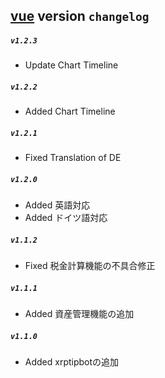 ## [vue](./README.md) version `changelog`

##### `v1.2.3`
- Update Chart Timeline

##### `v1.2.2`
- Added Chart Timeline

##### `v1.2.1`
- Fixed Translation of DE

##### `v1.2.0`
- Added 英語対応
- Added ドイツ語対応

##### `v1.1.2`
- Fixed 税金計算機能の不具合修正

##### `v1.1.1`
- Added 資産管理機能の追加

##### `v1.1.0`
- Added xrptipbotの追加